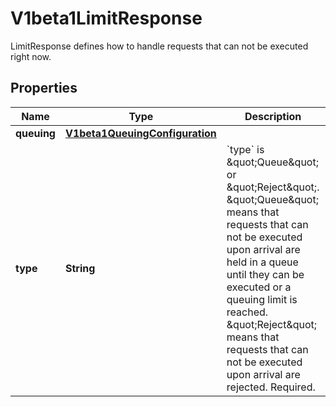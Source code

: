 

# V1beta1LimitResponse

LimitResponse defines how to handle requests that can not be executed right now.

## Properties

| Name | Type | Description | Notes |
|------------ | ------------- | ------------- | -------------|
|**queuing** | [**V1beta1QueuingConfiguration**](V1beta1QueuingConfiguration.md) |  |  [optional] |
|**type** | **String** | &#x60;type&#x60; is \&quot;Queue\&quot; or \&quot;Reject\&quot;. \&quot;Queue\&quot; means that requests that can not be executed upon arrival are held in a queue until they can be executed or a queuing limit is reached. \&quot;Reject\&quot; means that requests that can not be executed upon arrival are rejected. Required. |  |



